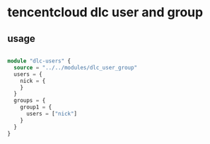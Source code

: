 # tencentcloud dlc user and group


## usage

```terraform

module "dlc-users" {
  source = "../../modules/dlc_user_group"
  users = {
    nick = {
    }
  }
  groups = {
    group1 = {
      users = ["nick"]
    }
  }
}

```
